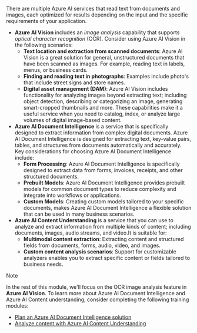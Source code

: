 There are multiple Azure AI services that read text from documents and images, each optimized for results depending on the input and the specific requirements of your application.

- **Azure AI Vision** includes an *image analysis* capability that supports *optical character recognition* (OCR). Consider using Azure AI Vision in the following scenarios:
    - **Text location and extraction from scanned documents**: Azure AI Vision is a great solution for general, unstructured documents that have been scanned as images. For example, reading text in labels, menus, or business cards.
    - **Finding and reading text in photographs**: Examples include photo's that include street signs and store names.
    - **Digital asset management (DAM)**: Azure AI Vision includes functionality for analyzing images beyond extracting text; including object detection, describing or categorizing an image, generating smart-cropped thumbnails and more. These capabilities make it a useful service when you need to catalog, index, or analyze large volumes of digital image-based content.
- **Azure AI Document Intelligence** is a service that is specifically designed to extract information from complex digital documents. Azure AI Document Intelligence is designed for extracting text, key-value pairs, tables, and structures from documents automatically and accurately. Key considerations for choosing Azure AI Document Intelligence include:
    - **Form Processing**: Azure AI Document Intelligence is specifically designed to extract data from forms, invoices, receipts, and other structured documents.
    - **Prebuilt Models**: Azure AI Document Intelligence provides prebuilt models for common document types to reduce complexity and integrate into workflows or applications.
    - **Custom Models**: Creating custom models tailored to your specific documents, makes Azure AI Document Intelligence a flexible solution that can be used in many business scenarios.
- **Azure AI Content Understanding** is a service that you can use to analyze and extract information from multiple kinds of content; including documents, images, audio streams, and video.It is suitable for:
    - **Multimodal content extraction**: Extracting content and structured fields from documents, forms, audio, video, and images.
    - **Custom content analysis scenarios**: Support for customizable analyzers enables you to extract specific content or fields tailored to business needs.

> [!NOTE]
> In the rest of this module, we'll focus on the OCR image analysis feature in **Azure AI Vision**. To learn more about Azure AI Document Intelligence and Azure AI Content understanding, consider completing the following training modules:
>
> - [Plan an Azure AI Document Intelligence solution](/training/modules/plan-form-recognizer-solution/)
> - [Analyze content with Azure AI Content Understanding](/training/modules/analyze-content-ai/)
